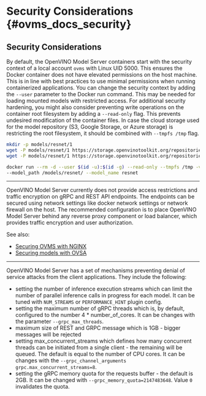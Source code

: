 # Security Considerations {#ovms_docs_security}

## Security Considerations <a name="sec"></a>

By default, the OpenVINO Model Server containers start with the security context of a local account `ovms` with Linux UID 5000. This ensures the Docker container does not have elevated permissions on the host machine. This is in line with best practices to use minimal permissions when running containerized applications. You can change the security context by adding the `--user` parameter to the Docker run command. This may be needed for loading mounted models with restricted access. 
For additional security hardening, you might also consider preventing write operations on the container root filesystem by adding a `--read-only` flag. This prevents undesired modification of the container files. In case the cloud storage used for the model repository (S3, Google Storage, or Azure storage) is restricting the root filesystem, it should be combined with `--tmpfs /tmp` flag.

```bash
mkdir -p models/resnet/1
wget -P models/resnet/1 https://storage.openvinotoolkit.org/repositories/open_model_zoo/2022.1/models_bin/2/resnet50-binary-0001/FP32-INT1/resnet50-binary-0001.bin
wget -P models/resnet/1 https://storage.openvinotoolkit.org/repositories/open_model_zoo/2022.1/models_bin/2/resnet50-binary-0001/FP32-INT1/resnet50-binary-0001.xml

docker run --rm -d --user $(id -u):$(id -g) --read-only --tmpfs /tmp -v ${PWD}/models/:/models -p 9178:9178 openvino/model_server:latest \
--model_path /models/resnet/ --model_name resnet

``` 
---
OpenVINO Model Server currently does not provide access restrictions and traffic encryption on gRPC and REST API endpoints. The endpoints can be secured using network settings like docker network settings or network firewall on the host. The recommended configuration is to place OpenVINO Model Server behind any reverse proxy component or load balancer, which provides traffic encryption and user authorization.

See also:
- [Securing OVMS with NGINX](../extras/nginx-mtls-auth/README.md)
- [Securing models with OVSA](https://docs.openvino.ai/2023.1/ovsa_get_started.html)

---

OpenVINO Model Server has a set of mechanisms preventing denial of service attacks from the client applications. They include the following:
- setting the number of inference execution streams which can limit the number of parallel inference calls in progress for each model. It can be tuned with `NUM_STREAMS` or `PERFORMANCE_HINT` plugin config.
- setting the maximum number of gRPC threads which is, by default, configured to the number 4 * number_of_cores. It can be changes with the parameter `--grpc_max_threads`.
- maximum size of REST and GRPC message which is 1GB - bigger messages will be rejected
- setting max_concurrent_streams which defines how many concurrent threads can be initiated from a single client - the remaining will be queued. The default is equal to the number of CPU cores. It can be changes with the `--grpc_channel_arguments grpc.max_concurrent_streams=8`.
- setting the gRPC memory quota for the requests buffer - the default is 2GB. It can be changed with `--grpc_memory_quota=2147483648`. Value `0` invalidates the quota.
